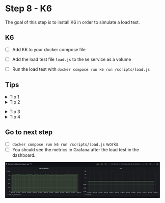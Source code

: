 # Step 8 - K6

The goal of this step is to install K6 in order to simulate a load test.

## K6 

- [ ] Add K6 to your docker compose file
- [ ] Add the load test file `load.js` to the `k6` service as a volume
- [ ] Run the load test with `docker compose run k6 run /scripts/load.js`


## Tips

<details>
    <summary>Tip 1</summary>
https://github.com/grafana/k6/blob/master/docker-compose.yml
 </details>
<details>
    <summary>Tip 2</summary>

Don't forget to add the datasources in your Grafana dashboard. -> `datasource.yml`
    </details>
<details>
    <summary>Tip 3</summary>

Here is the datasource :D 
Add it to `grafana/provisioning/datasources/datasources.yml`

```yaml 
- name: myinfluxdb
    type: influxdb
    access: proxy
    database: k6
    orgId: 1
    url: http://influxdb:8086
    isDefault: true
```
</details>

<details>
    <summary>Tip 4</summary>

You need a dashboard now :D 
Add it to `grafana/provisioning/dashboards/dashboards.yml`
You can find it in `performances-test.json`

</details>

## Go to next step

- [ ] `docker compose run k6 run /scripts/load.js` works
- [ ] You should see the metrics in Grafana after the load test in the dashboard.

![](2022-02-13-18-52-42.png)
